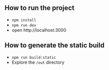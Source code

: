 ## How to run the project

- `npm install`
- `npm run dev`
- open http://localhost:3000

## How to generate the static build

- `npm run build:static`
- Explore the `/out` directory
